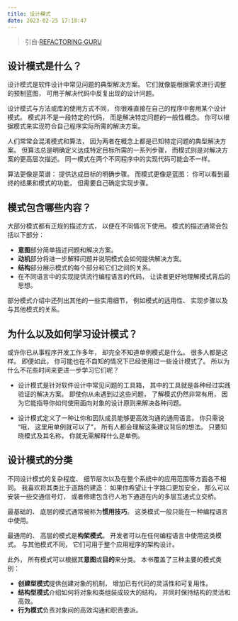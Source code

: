 ```yaml
---
title: 设计模式
date: 2023-02-25 17:18:47
---
```


> 引自·[REFACTORING·GURU](https://refactoringguru.cn/)

<!-- more -->

## 设计模式是什么？

设计模式是软件设计中常见问题的典型解决方案。 它们就像能根据需求进行调整的预制蓝图， 可用于解决代码中反复出现的设计问题。

设计模式与方法或库的使用方式不同， 你很难直接在自己的程序中套用某个设计模式。 模式并不是一段特定的代码， 而是解决特定问题的一般性概念。 你可以根据模式来实现符合自己程序实际所需的解决方案。

人们常常会混淆模式和算法， 因为两者在概念上都是已知特定问题的典型解决方案。 但算法总是明确定义达成特定目标所需的一系列步骤， 而模式则是对解决方案的更高层次描述。 同一模式在两个不同程序中的实现代码可能会不一样。

算法更像是菜谱： 提供达成目标的明确步骤。 而模式更像是蓝图： 你可以看到最终的结果和模式的功能， 但需要自己确定实现步骤。

## 模式包含哪些内容？

大部分模式都有正规的描述方式， 以便在不同情况下使用。 模式的描述通常会包括以下部分：

* **意图**部分简单描述问题和解决方案。
* **动机**部分将进一步解释问题并说明模式会如何提供解决方案。
* **结构**部分展示模式的每个部分和它们之间的关系。
* 在不同语言中的实现提供流行编程语言的代码， 让读者更好地理解模式背后的思想。

部分模式介绍中还列出其他的一些实用细节， 例如模式的适用性、 实现步骤以及与其他模式的关系。

## 为什么以及如何学习设计模式？

或许你已从事程序开发工作多年， 却完全不知道单例模式是什么。 很多人都是这样。 即便如此， 你可能也在不自知的情况下已经使用过一些设计模式了。 所以为什么不花些时间来更进一步学习它们呢？

* 设计模式是针对软件设计中常见问题的工具箱， 其中的工具就是各种经过实践验证的解决方案。 即使你从未遇到过这些问题， 了解模式仍然非常有用， 因为它能指导你如何使用面向对象的设计原则来解决各种问题。

* 设计模式定义了一种让你和团队成员能够更高效沟通的通用语言。 你只需说 “哦， 这里用单例就可以了”， 所有人都会理解这条建议背后的想法。 只要知晓模式及其名称， 你就无需解释什么是单例。

## 设计模式的分类

不同设计模式的复杂程度、 细节层次以及在整个系统中的应用范围等方面各不相同。 我喜欢将其类比于道路的建造： 如果你希望让十字路口更加安全， 那么可以安装一些交通信号灯， 或者修建包含行人地下通道在内的多层互通式立交桥。

最基础的、 底层的模式通常被称为**惯用技巧**。 这类模式一般只能在一种编程语言中使用。

最通用的、 高层的模式是**构架模式**。 开发者可以在任何编程语言中使用这类模式。 与其他模式不同， 它们可用于整个应用程序的架构设计。

此外， 所有模式可以根据其**意图**或**目的**来分类。 本书覆盖了三种主要的模式类别：

* **创建型模式**提供创建对象的机制， 增加已有代码的灵活性和可复用性。
* **结构型模式**介绍如何将对象和类组装成较大的结构， 并同时保持结构的灵活和高效。
* **行为模式**负责对象间的高效沟通和职责委派。
